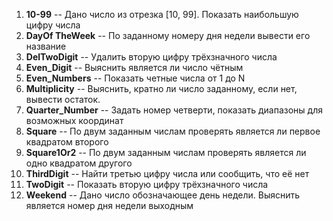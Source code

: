   1. **10-99**     --    Дано число из отрезка [10, 99]. Показать наибольшую цифру числа
  2. **DayOf TheWeek**   --  По заданному номеру дня недели вывести его название
  3. **DelTwoDigit**   --    Удалить вторую цифру трёхзначного числа
  4. **Even_Digit**    --    Выяснить является ли число чётным
  5. **Even_Numbers**  --    Показать четные числа от 1 до N
  6. **Multiplicity**   --   Выяснить, кратно ли число заданному, если нет, вывести остаток.
  7. **Quarter_Number**  --  Задать номер четверти, показать диапазоны для возможных координат
  8. **Square**        --    По двум заданным числам проверять является ли первое квадратом второго
  9. **Square1Or2**    --    По двум заданным числам проверять является ли одно квадратом другого
  10. **ThirdDigit**   --    Найти третью цифру числа или сообщить, что её нет
  11. **TwoDigit**     --    Показать вторую цифру трёхзначного числа
  12. **Weekend**     --   Дано число обозначающее день недели. Выяснить является номер дня недели выходным
